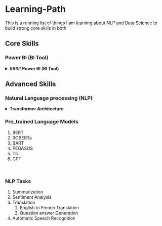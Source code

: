# Learning-Path
This is a running list of things I am learning about NLP and Data Science to build strong core skills in both
## Core Skills<br>

### Power BI (BI Tool)<br>

<details><summary> <b> #### Power BI (BI Tool) </b> <br></summary>
<p>

| Resource          | Progress      | Completed     |
| -------------     | ------------- | ------------- |
| Power BI          |               |               |
| Amazon Sagemaker  |               |               |

</p>
</details>


## Advanced Skills<br>

### Natural Language processing (NLP)<br>

<details><summary> <b> Transformer Architecture </b> <br></summary>
<p>

| Concept                                   |  Resource                                                                       | Done |
| ------------------------------            | -------------                                                                   |      |
| Transformer architecture                  | Content Cell                                                                    |      |
| Content Cell                              | Content Cell                                                                    |      |

</p>
</details>



### Pre_trained Language Models<br>
<ol>
  <li>BERT</li>
  <li>ROBERTa</li>
  <li>BART
    
  </li>
  <li>PEGASUS</li>
  <li>T5</li>
  <li>GPT</li>
</ol><br>

### NLP Tasks<br>
<ol>
  <li>Summarization</li>
  <li>Sentiment Analysis</li>
  <li>Translation
    <ol>
      <li>English to French Translation</li>
      <li>Question answer Generation</li>
    </ol>
  </li>
  <li>Automatic Speech Recognition</li>
</ol>


